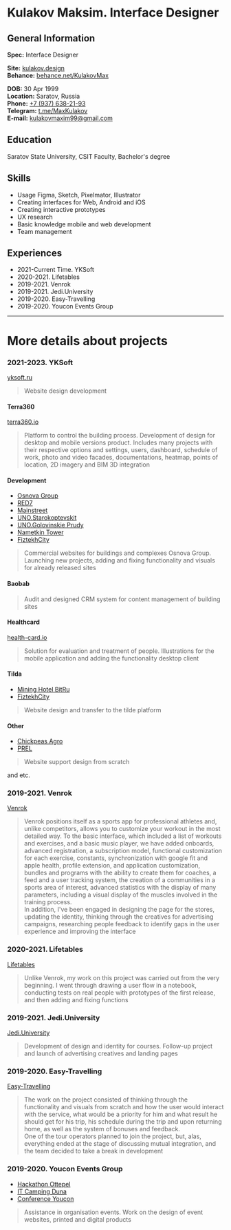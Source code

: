 # Kulakov Maksim. Interface Designer  
## General Information
**Spec:** Interface Designer  

**Site:** [kulakov.design](https://kulakov.design)  
**Behance:** [behance.net/KulakovMax](https://www.behance.net/KulakovMax)  

**DOB:** 30 Apr 1999  
**Location:** Saratov, Russia  
**Phone:** [+7 (937) 638-21-93](tel:+79376382193)  
**Telegram:** [t.me/MaxKulakov](https://t.me/MaxKulakov)  
**E-mail:** [kulakovmaxim99@gmail.com](mailto:kulakovmaxim99@gmail.com)


## Education
Saratov State University, CSIT Faculty, Bachelor's degree


## Skills
- Usage Figma, Sketch, Pixelmator, Illustrator
- Creating interfaces for Web, Android and iOS
- Creating interactive prototypes
- UX research
- Basic knowledge mobile and web development
- Team management


## Experiences
- 2021-Current Time. YKSoft
- 2020-2021. Lifetables
- 2019-2021. Venrok
- 2019-2021. Jedi.University
- 2019-2020. Easy-Travelling
- 2019-2020. Youcon Events Group


---


# More details about projects
### 2021-2023. YKSoft
[yksoft.ru](https://yksoft.ru)

> Website design development


#### Terra360
[terra360.io](https://terra360.io)

> Platform to control the building process. Development of design for desktop and mobile versions product. Includes many projects with their respective options and settings, users, dashboard, schedule of work, photo and video facades, documentations, heatmap, points of location, 2D imagery and BIM 3D integration


#### Development
- [Osnova Group](https://gk-osnova.ru)  
- [RED7](https://red-7.ru)  
- [Mainstreet](https://zk-mainstreet.ru)
- [UNO.Starokoptevskit](https://uno.moscow/starokoptevskij/)
- [UNO.Golovinskie Prudy](https://uno.moscow/golovinskie-prudy/)
- [Nametkin Tower](https://nametkin-tower.ru)
- [FiztekhCity](https://fizteh.city)

> Commercial websites for buildings and complexes Osnova Group. Launching new projects, adding and fixing functionality and visuals for already released sites


#### Baobab
> Audit and designed CRM system for content management of building sites


#### Healthcard
[health-card.io](https://health-card.io)  

> Solution for evaluation and treatment of people. Illustrations for the mobile application and adding the functionality desktop client


#### Tilda
- [Mining Hotel BitRu](https://bitru.pro)
- [FiztekhCity](http://phystech.tilda.ws)

> Website design and transfer to the tilde platform


#### Other
- [Chickpeas Agro](https://chickpeas-agro.com)  
- [PREL](https://prel.ru)

> Website support design from scratch

and etc.  


### 2019-2021. Venrok
[Venrok](https://apps.apple.com/il/app/venrok-workouts/id1479561440)  
> Venrok positions itself as a sports app for professional athletes and, unlike competitors, allows you to customize your workout in the most detailed way. To the basic interface, which included a list of workouts and exercises, and a basic music player, we have added onboards, advanced registration, a subscription model, functional customization for each exercise, constants, synchronization with google fit and apple health, profile extension, and application customization, bundles and programs with the ability to create them for coaches, a feed and a user tracking system, the creation of a communities in a sports area of ​​interest, advanced statistics with the display of many parameters, including a visual display of the muscles involved in the training process.  
In addition, I've been engaged in designing the page for the stores, updating the identity, thinking through the creatives for advertising campaigns, researching people feedback to identify gaps in the user experience and improving the interface


### 2020-2021. Lifetables
[Lifetables](https://apps.apple.com/us/app/lifetables-motivation-habits/id1527590620)  
> Unlike Venrok, my work on this project was carried out from the very beginning. I went through drawing a user flow in a notebook, conducting tests on real people with prototypes of the first release, and then adding and fixing functions


### 2019-2021. Jedi.University
[Jedi.University](https://jedi.university)
> Development of design and identity for courses. Follow-up project and launch of advertising creatives and landing pages


### 2019-2020. Easy-Travelling
[Easy-Travelling](https://www.behance.net/gallery/99601179/Easy-Travelling)
> The work on the project consisted of thinking through the functionality and visuals from scratch and how the user would interact with the service, what would be a priority for him and what result he should get for his trip, his schedule during the trip and upon returning home, as well as the system of bonuses and feedback.  
One of the tour operators planned to join the project, but, alas, everything ended at the stage of discussing mutual integration, and the team decided to take a break in development


### 2019-2020. Youcon Events Group
- [Hackathon Ottepel](https://ottepel.youcon.ru/)
- [IT Camping Duna](http://dune.youcon.ru/)
- [Conference Youcon](https://youcon.ru)

> Assistance in organisation events. Work on the design of event websites, printed and digital products
